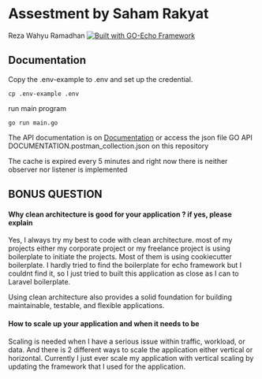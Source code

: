 
# Assestment by Saham Rakyat

Reza Wahyu Ramadhan
[![Built with GO-Echo Framework](https://img.shields.io/badge/built%20with-GoEcho-ff69b4.svg?logo=cookiecutter)](https://github.com/karec/cookiecutter-flask-restful)

## Documentation

Copy the .env-example to .env and set up the credential.

```
cp .env-example .env
```

run main program

```
go run main.go
```

The API documentation is on [Documentation](https://documenter.getpostman.com/view/17785126/2s93m1b5Uv) or access the json file GO API DOCUMENTATION.postman_collection.json on this repository

The cache is expired every 5 minutes and right now there is neither observer nor listener is implemented
## BONUS QUESTION

#### Why clean architecture is good for your application ? if yes, please explain


Yes, I always try my best to code with clean architecture. most of my projects either my corporate project or my freelance project is using boilerplate to initiate the projects. Most of them is using cookiecutter boilerplate. I hardly tried to find the boilerplate for echo framework but I couldnt find it, so I just tried to built this application as close as I can to Laravel boilerplate.

Using clean architecture also provides a solid foundation for building maintainable, testable, and flexible applications.

#### How to scale up your application and when it needs to be

Scaling is needed when I have a serious issue within traffic, workload, or data. And there is 2 different ways to scale the application either vertical or horizontal. Currently I just ever scale my application with vertical scaling by updating the framework that I used for the application.

